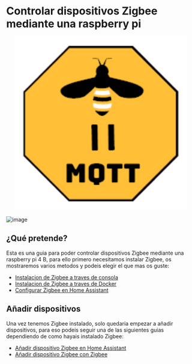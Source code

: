 # Controlar dispositivos Zigbee mediante una raspberry pi
<p align="center">
  <img width="460" src="https://github.com/Koenkk/zigbee2mqtt/blob/master/images/logo.png">
</p>


![image](https://user-images.githubusercontent.com/43112835/173125452-5464d35a-b094-42c4-9bee-761f6115b595.png)

## ¿Qué pretende?

Esta es una guia para poder controlar dispositivos Zigbee mediante una raspberry pi 4 B, para ello primero necesitamos instalar Zigbee, os mostraremos varios metodos y podeis elegir el que mas os guste:

* [Instalacion de Zigbee a traves de consola](zigbee_consola.md)
* [Instalacion de Zigbee a traves de Docker](zigbee_docker.md)
* [Configurar Zigbee en Home Assistant](zigbee_homeassistant.md)

## Añadir dispositivos

Una vez tenemos Zigbee instalado, solo quedaria empezar a añadir dispositivos, para eso podeis seguir una de las siguientes guias dependiendo de como hayais instalado Zigbee:

* [Añadir dispositivo Zigbee en Home Assistant](dzha.md)
* [Añadir dispositivo Zigbee con Zigbee](dzz.md)
